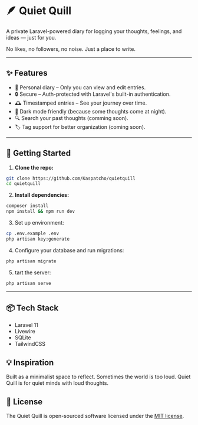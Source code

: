 # 🪶 Quiet Quill

A private Laravel-powered diary for logging your thoughts, feelings, and ideas — just for you.

No likes, no followers, no noise. Just a place to write.

---

## ✨ Features

- 📓 Personal diary – Only you can view and edit entries.
- 🔒 Secure – Auth-protected with Laravel's built-in authentication.
- 🕰️ Timestamped entries – See your journey over time.
- 🌙 Dark mode friendly (because some thoughts come at night).
- 🔍 Search your past thoughts (comming soon).
- 🏷️ Tag support for better organization (coming soon).

---

## 🚀 Getting Started

1. **Clone the repo:**

```bash
git clone https://github.com/Kaspatcho/quietquill
cd quietquill
```

2. **Install dependencies:**

```bash
composer install
npm install && npm run dev
```

3. Set up environment:
```bash
cp .env.example .env
php artisan key:generate
```

4. Configure your database and run migrations:

```bash
php artisan migrate
```

5. tart the server:

```bash
php artisan serve
```

---

## 📦 Tech Stack
- Laravel 11
- Livewire
- SQLite
- TailwindCSS

## 💡 Inspiration
Built as a minimalist space to reflect. Sometimes the world is too loud.
Quiet Quill is for quiet minds with loud thoughts.

## 📜 License
The Quiet Quill is open-sourced software licensed under the [MIT license](https://opensource.org/licenses/MIT).
